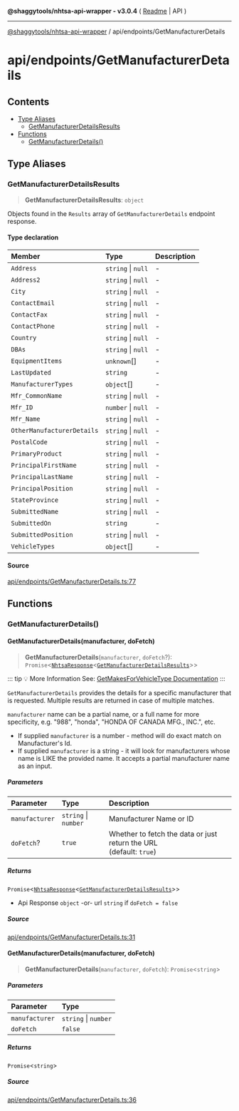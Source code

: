 **@shaggytools/nhtsa-api-wrapper - v3.0.4** ( [Readme](../../index.md) \| API )

***

[@shaggytools/nhtsa-api-wrapper](../../modules.md) / api/endpoints/GetManufacturerDetails

# api/endpoints/GetManufacturerDetails

## Contents

- [Type Aliases](GetManufacturerDetails.md#type-aliases)
  - [GetManufacturerDetailsResults](GetManufacturerDetails.md#getmanufacturerdetailsresults)
- [Functions](GetManufacturerDetails.md#functions)
  - [GetManufacturerDetails()](GetManufacturerDetails.md#getmanufacturerdetails)

## Type Aliases

### GetManufacturerDetailsResults

> **GetManufacturerDetailsResults**: `object`

Objects found in the `Results` array of `GetManufacturerDetails` endpoint response.

#### Type declaration

| Member | Type | Description |
| :------ | :------ | :------ |
| `Address` | `string` \| `null` | - |
| `Address2` | `string` \| `null` | - |
| `City` | `string` \| `null` | - |
| `ContactEmail` | `string` \| `null` | - |
| `ContactFax` | `string` \| `null` | - |
| `ContactPhone` | `string` \| `null` | - |
| `Country` | `string` \| `null` | - |
| `DBAs` | `string` \| `null` | - |
| `EquipmentItems` | `unknown`[] | - |
| `LastUpdated` | `string` | - |
| `ManufacturerTypes` | `object`[] | - |
| `Mfr_CommonName` | `string` \| `null` | - |
| `Mfr_ID` | `number` \| `null` | - |
| `Mfr_Name` | `string` \| `null` | - |
| `OtherManufacturerDetails` | `string` \| `null` | - |
| `PostalCode` | `string` \| `null` | - |
| `PrimaryProduct` | `string` \| `null` | - |
| `PrincipalFirstName` | `string` \| `null` | - |
| `PrincipalLastName` | `string` \| `null` | - |
| `PrincipalPosition` | `string` \| `null` | - |
| `StateProvince` | `string` \| `null` | - |
| `SubmittedName` | `string` \| `null` | - |
| `SubmittedOn` | `string` | - |
| `SubmittedPosition` | `string` \| `null` | - |
| `VehicleTypes` | `object`[] | - |

#### Source

[api/endpoints/GetManufacturerDetails.ts:77](https://github.com/ShaggyTech/nhtsa-api-wrapper/blob/main/packages/lib/src/api/endpoints/GetManufacturerDetails.ts#L77)

## Functions

### GetManufacturerDetails()

#### GetManufacturerDetails(manufacturer, doFetch)

> **GetManufacturerDetails**(`manufacturer`, `doFetch`?): `Promise`\<[`NhtsaResponse`](../types.md#nhtsaresponset)\<[`GetManufacturerDetailsResults`](GetManufacturerDetails.md#getmanufacturerdetailsresults)\>\>

::: tip :bulb: More Information
See: [GetMakesForVehicleType Documentation](/api/endpoints/get-makes-for-vehicle-type)
:::

`GetManufacturerDetails` provides the details for a specific manufacturer that is requested.
Multiple results are returned in case of multiple matches.

`manufacturer` name can be a partial name, or a full name for more specificity, e.g. "988",
"honda", "HONDA OF CANADA MFG., INC.", etc.

- If supplied `manufacturer` is a number - method will do exact match on Manufacturer's Id.
- If supplied `manufacturer` is a string - it will look for manufacturers whose name is LIKE the
  provided name. It accepts a partial manufacturer name as an input.

##### Parameters

| Parameter | Type | Description |
| :------ | :------ | :------ |
| `manufacturer` | `string` \| `number` | Manufacturer Name or ID |
| `doFetch`? | `true` | Whether to fetch the data or just return the URL<br />(default: `true`) |

##### Returns

`Promise`\<[`NhtsaResponse`](../types.md#nhtsaresponset)\<[`GetManufacturerDetailsResults`](GetManufacturerDetails.md#getmanufacturerdetailsresults)\>\>

- Api Response
`object` -or- url `string` if `doFetch = false`

##### Source

[api/endpoints/GetManufacturerDetails.ts:31](https://github.com/ShaggyTech/nhtsa-api-wrapper/blob/main/packages/lib/src/api/endpoints/GetManufacturerDetails.ts#L31)

#### GetManufacturerDetails(manufacturer, doFetch)

> **GetManufacturerDetails**(`manufacturer`, `doFetch`): `Promise`\<`string`\>

##### Parameters

| Parameter | Type |
| :------ | :------ |
| `manufacturer` | `string` \| `number` |
| `doFetch` | `false` |

##### Returns

`Promise`\<`string`\>

##### Source

[api/endpoints/GetManufacturerDetails.ts:36](https://github.com/ShaggyTech/nhtsa-api-wrapper/blob/main/packages/lib/src/api/endpoints/GetManufacturerDetails.ts#L36)
